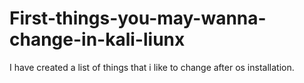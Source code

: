 # First-things-you-may-wanna-change-in-kali-liunx
I have created a list of things that i like to change after os installation.
